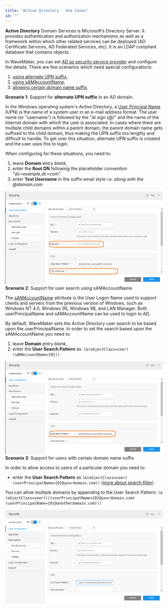 ```yaml
---
title: "Active Directory - Use Cases"
id: ""
---
```


**Active Directory** Domain Services is Microsoft’s Directory Server. It provides authentication and authorization mechanisms as well as a framework within which other related services can be deployed (AD Certificate Services, AD Federated Services, etc). It is an LDAP compliant database that contains objects.

In WaveMaker, you can set [AD as security service provider](/learn/app-development/app-security/authentication/#ad) and configure the details. There are few scenarios which need special configurations:

1. [using alternate UPN suffix](#multipleUPN),
2. [using sAMAccountName](#sAMAccountName),
3. [allowing certain domain name suffix](#domainname).

**Scenario 1**: Support for **alternate UPN suffix** in an AD domain.

In the Windows operating system's Active Directory, a [User Principal Name](https://msdn.microsoft.com/en-us/library/ms677605(v=vs.85).aspx) (UPN) is the name of a system user in an e-mail address format. The user name (or "username") is followed by the "at sign (@)" and the name of the Internet domain with which the user is associated. In cases where there are multiple child domains within a parent domain, the parent domain name gets suffixed to the child domain, thus making the UPN suffix too lengthy and difficult to handle. To get over this situation, alternate UPN suffix is created and the user uses this to login.

When configuring for these situations, you need to:

1. leave **Domain** entry _blank,_
2. enter the **Root DN** following the placeholder convention "_dc=example,dc=com_",
3. enter **Test Username** in the suffix email style i.e. _along with the @domain.com_

[![](./assets/AD_case1-1.png)](./assets/AD_case1-1.png)**Scenario 2**: Support for user search using sAMAccountName.

The [sAMAccountName](https://msdn.microsoft.com/en-us/library/ms677605(v=vs.85).aspx#sAMAccountName) attribute is the User Logon Name used to support clients and servers from the previous version of Windows, such as Windows NT 4.0, Windows 95, Windows 98, and LAN Manager. Both userPrincipalName and sAMAccountName can be used to login to AD.

By default, WaveMaker sets the Active Directory user search to be based upon the userPrincipalName. In order to set the search based upon the sAMAccountName you need to:

1. leave **Domain** entry _blank,_
2. enter the **User Search Pattern** as: `(&(objectClass=user)(sAMAccountName={0}))`

[![](./assets/AD_case2-1.png)](./assets/AD_case2-1.png)**Scenario 3**: Support for users with certain domain name suffix

In order to allow access to users of a particular domain you need to:

- enter the **User Search Pattern** as `(&(objectClass=user)(userPrincipalName={0}@yourdomain.com))` ([more about search filter](https://msdn.microsoft.com/en-us/library/aa746475(v=vs.85).aspx))

You can allow multiple domains by appending to the User Search Pattern: `(&(objectClass=user)(|(userPrincipalName={0}@yourdomain.com)(userPrincipalName={0}@anotherdomain.com)))`

[![](./assets/AD_case3-1.png)](./assets/AD_case3-1.png)
